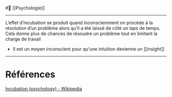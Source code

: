 #🌱 [[Psychologie]]

---

L’effet d’incubation se produit quand inconsciemment on procède à la résolution d’un problème alors qu’il a été laissé de côté un laps de temps. Cela donne plus de chances de résoudre un problème tout en limitant la charge de travail

-   Il est un moyen inconscient pour qu’une intuition devienne un [[insight]]

---
# Références   
[Incubation (psychology) - Wikipedia](https://en.m.wikipedia.org/wiki/Incubation_(psychology))